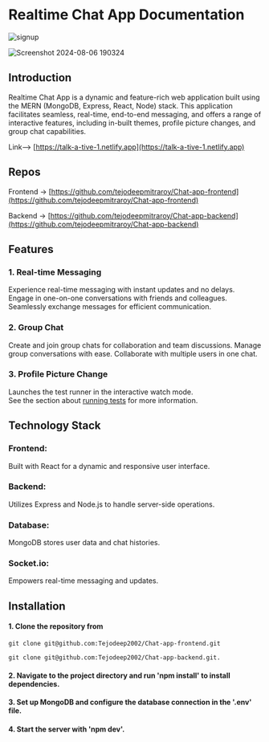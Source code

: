 # Realtime Chat App Documentation

![signup](https://github.com/user-attachments/assets/bb9ef07b-dff8-4803-9e64-77f12ce43b52)

![Screenshot 2024-08-06 190324](https://github.com/user-attachments/assets/963d6040-5e87-44c0-b007-308c43c8f677)

## Introduction

Realtime Chat App is a dynamic and feature-rich web application built using the MERN (MongoDB, Express, React, Node) stack. This application facilitates seamless, real-time, end-to-end messaging, and offers a range of interactive features, including in-built themes, profile picture changes, and group chat capabilities.

Link--> [https://talk-a-tive-1.netlify.app](https://talk-a-tive-1.netlify.app)


## Repos

Frontend -> [https://github.com/tejodeepmitraroy/Chat-app-frontend](https://github.com/tejodeepmitraroy/Chat-app-frontend)

Backend -> [https://github.com/tejodeepmitraroy/Chat-app-backend](https://github.com/tejodeepmitraroy/Chat-app-backend)


## Features

### 1. Real-time Messaging

Experience real-time messaging with instant updates and no delays. Engage in one-on-one conversations with friends and colleagues. Seamlessly exchange messages for efficient communication.

### 2. Group Chat

Create and join group chats for collaboration and team discussions. Manage group conversations with ease. Collaborate with multiple users in one chat.

### 3. Profile Picture Change  

Launches the test runner in the interactive watch mode.\
See the section about [running tests](https://facebook.github.io/create-react-app/docs/running-tests) for more information.

## Technology Stack

### Frontend: 

Built with React for a dynamic and responsive user interface.

### Backend:

Utilizes Express and Node.js to handle server-side operations.

### Database: 

MongoDB stores user data and chat histories.

### Socket.io: 

Empowers real-time messaging and updates.

## Installation

#### 1. Clone the repository from 

`git clone git@github.com:Tejodeep2002/Chat-app-frontend.git`

`git clone git@github.com:Tejodeep2002/Chat-app-backend.git.`

#### 2. Navigate to the project directory and run 'npm install' to install dependencies.

#### 3. Set up MongoDB and configure the database connection in the '.env' file.

#### 4. Start the server with 'npm dev'.
